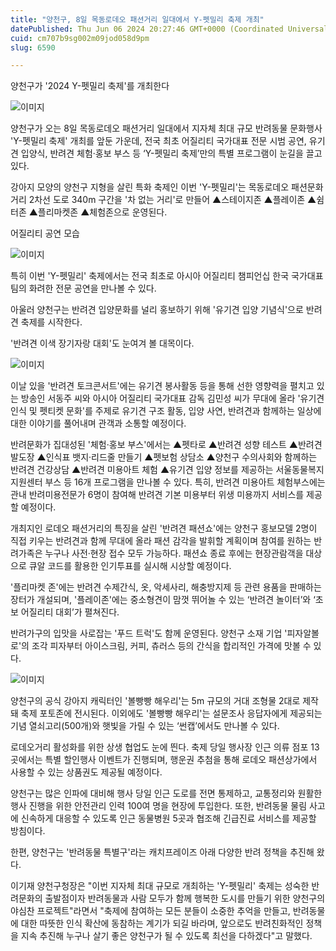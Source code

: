 ```yaml
---
title: "양천구, 8일 목동로데오 패션거리 일대에서 Y-펫밀리 축제 개최"
datePublished: Thu Jun 06 2024 20:27:46 GMT+0000 (Coordinated Universal Time)
cuid: cm707b9sg002m09jod058d9pm
slug: 6590

---
```



양천구가 '2024 Y-펫밀리 축제'를 개최한다

![이미지](https://cdn.hashnode.com/res/hashnode/image/upload/v1739261362035/4ba16761-a311-4d57-adc6-9ef25e1a6d3b.jpeg)

양천구가 오는 8일 목동로데오 패션거리 일대에서 지자체 최대 규모 반려동물 문화행사 'Y-펫밀리 축제' 개최를 앞둔 가운데, 전국 최초 어질리티 국가대표 전문 시범 공연, 유기견 입양식, 반려견 체험·홍보 부스 등 ‘Y-펫밀리 축제’만의 특별 프로그램이 눈길을 끌고 있다.

강아지 모양의 양천구 지형을 살린 특화 축제인 이번 'Y-펫밀리'는 목동로데오 패션문화거리 2차선 도로 340m 구간을 '차 없는 거리'로 만들어 ▲스테이지존 ▲플레이존 ▲쉼터존 ▲플리마켓존 ▲체험존으로 운영된다.

어질리티 공연 모습

![이미지](https://cdn.hashnode.com/res/hashnode/image/upload/v1739261364648/c52562f8-4457-4044-baa7-f3d011579fcf.jpeg)

특히 이번 'Y-펫밀리' 축제에서는 전국 최초로 아시아 어질리티 챔피언십 한국 국가대표팀의 화려한 전문 공연을 만나볼 수 있다.

아울러 양천구는 반려견 입양문화를 널리 홍보하기 위해 '유기견 입양 기념식'으로 반려견 축제를 시작한다.

'반려견 이색 장기자랑 대회'도 눈여겨 볼 대목이다.

![이미지](https://cdn.hashnode.com/res/hashnode/image/upload/v1739261366858/b21f3ded-b2a3-40d1-8033-209d8e218f4c.jpeg)

이날 있을 '반려견 토크콘서트'에는 유기견 봉사활동 등을 통해 선한 영향력을 펼치고 있는 방송인 서동주 씨와 아시아 어질리티 국가대표 감독 김민성 씨가 무대에 올라 '유기견 인식 및 펫티켓 문화'를 주제로 유기견 구조 활동, 입양 사연, 반려견과 함께하는 일상에 대한 이야기를 풀어내며 관객과 소통할 예정이다.

반려문화가 집대성된 '체험·홍보 부스'에서는 ▲펫타로 ▲반려견 성향 테스트 ▲반려견 발도장 ▲인식표 뱃지·리드줄 만들기 ▲펫보험 상담소 ▲양천구 수의사회와 함께하는 반려견 건강상담 ▲반려견 미용아트 체험 ▲유기견 입양 정보를 제공하는 서울동물복지지원센터 부스 등 16개 프로그램을 만나볼 수 있다. 특히, 반려견 미용아트 체험부스에는 관내 반려미용전문가 6명이 참여해 반려견 기본 미용부터 위생 미용까지 서비스를 제공할 예정이다.

개최지인 로데오 패션거리의 특징을 살린 '반려견 패션쇼'에는 양천구 홍보모델 2명이 직접 키우는 반려견과 함께 무대에 올라 패션 감각을 발휘할 계획이며 참여를 원하는 반려가족은 누구나 사전·현장 접수 모두 가능하다. 패션쇼 종료 후에는 현장관람객을 대상으로 큐알 코드를 활용한 인기투표를 실시해 시상할 예정이다.

'플리마켓 존'에는 반려견 수제간식, 옷, 악세사리, 해충방지제 등 관련 용품을 판매하는 장터가 개설되며, '플레이존'에는 중소형견이 맘껏 뛰어놀 수 있는 ‘반려견 놀이터’와 ‘초보 어질리티 대회’가 펼쳐진다.

반려가구의 입맛을 사로잡는 '푸드 트럭'도 함께 운영된다. 양천구 소재 기업 '피자알볼로'의 조각 피자부터 아이스크림, 커피, 츄러스 등의 간식을 합리적인 가격에 맛볼 수 있다.

![이미지](https://cdn.hashnode.com/res/hashnode/image/upload/v1739261368478/1225eb7a-53d9-4cb6-b650-ead9273f6f07.jpeg)

양천구의 공식 강아지 캐릭터인 '볼빵빵 해우리'는 5m 규모의 거대 조형물 2대로 제작돼 축제 포토존에 전시된다. 이외에도 '볼빵빵 해우리'는 설문조사 응답자에게 제공되는 기념 열쇠고리(500개)와 햇빛을 가릴 수 있는 ‘썬캡’에서도 만나볼 수 있다.

로데오거리 활성화를 위한 상생 협업도 눈에 띈다. 축제 당일 행사장 인근 의류 점포 13곳에서는 특별 할인행사 이벤트가 진행되며, 행운권 추첨을 통해 로데오 패션상가에서 사용할 수 있는 상품권도 제공될 예정이다.

양천구는 많은 인파에 대비해 행사 당일 인근 도로를 전면 통제하고, 교통정리와 원활한 행사 진행을 위한 안전관리 인력 100여 명을 현장에 투입한다. 또한, 반려동물 물림 사고에 신속하게 대응할 수 있도록 인근 동물병원 5곳과 협조해 긴급진료 서비스를 제공할 방침이다.

한편, 양천구는 '반려동물 특별구'라는 캐치프레이즈 아래 다양한 반려 정책을 추진해 왔다.

이기재 양천구청장은 "이번 지자체 최대 규모로 개최하는 'Y-펫밀리' 축제는 성숙한 반려문화의 출발점이자 반려동물과 사람 모두가 함께 행복한 도시를 만들기 위한 양천구의 야심찬 프로젝트"라면서 "축제에 참여하는 모든 분들이 소중한 추억을 만들고, 반려동물에 대한 따뜻한 인식 확산에 동참하는 계기가 되길 바라며, 앞으로도 반려친화적인 정책을 지속 추진해 누구나 살기 좋은 양천구가 될 수 있도록 최선을 다하겠다"고 말했다.